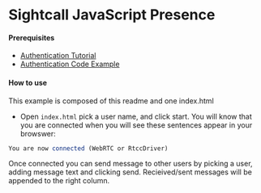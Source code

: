 # Sightcall JavaScript Presence


#### Prerequisites

- [Authentication Tutorial](https://docs.sightcall.com/GD/01_javascript/Tutorials/01_js_authentication.html)
- [Authentication Code Example](https://github.com/sightcall/JS-Tutorials/tree/master/auth)

#### How to use

This example is composed of this readme and one index.html

- Open ```index.html``` pick a user name, and click start.  You will know that you are connected when you will see these sentences appear in your browswer:

```JavaScript
You are now connected (WebRTC or RtccDriver)
```

Once connected you can send message to other users  by picking a user, adding message text and clicking send. Recieived/sent messages will be appended to the right column.